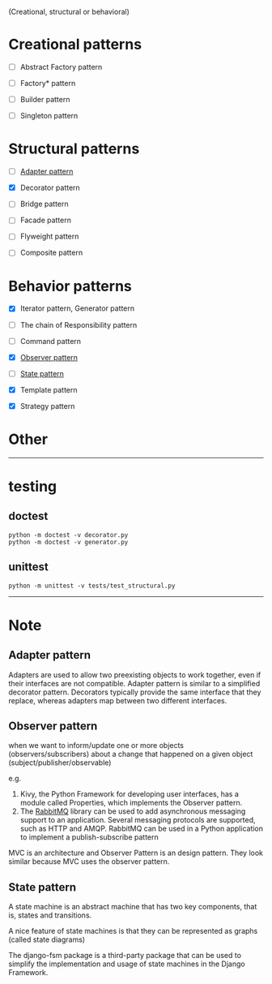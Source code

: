 (Creational, structural or behavioral)

# Creational patterns
- [ ] Abstract Factory pattern
- [ ] Factory* pattern
- [ ] Builder pattern
- [ ] Singleton pattern


# Structural patterns
- [ ] [Adapter pattern](#adapter-pattern)
- [x] Decorator pattern
- [ ] Bridge pattern
- [ ] Facade    pattern
- [ ] Flyweight pattern
- [ ] Composite pattern


# Behavior patterns
- [x] Iterator  pattern, Generator  pattern
- [ ] The chain of Responsibility pattern
- [ ] Command   pattern
- [x] [Observer  pattern](#observer-pattern)
- [ ] [State     pattern](#state-pattern)
- [x] Template  pattern
- [x] Strategy  pattern


# Other

--------
# testing
## doctest
```
python -m doctest -v decorator.py
python -m doctest -v generator.py
```

## unittest
```
python -m unittest -v tests/test_structural.py

```

--------
# Note

## Adapter pattern
Adapters are used to allow two preexisting objects to work together, even if their interfaces are not compatible.
Adapter pattern is similar to a simplified decorator pattern. Decorators typically provide the same interface that they replace, whereas adapters map between two different interfaces.

## Observer pattern
when we want to inform/update one or more objects (observers/subscribers) about a change that happened on a given object (subject/publisher/observable)

e.g.
1. Kivy, the Python Framework for developing user interfaces, has a module called Properties, which implements the Observer pattern.
2. The [RabbitMQ](https://www.rabbitmq.com/tutorials/tutorial-three-python.html) library can be used to add asynchronous messaging support to an application. Several messaging protocols are supported, such as HTTP and AMQP. RabbitMQ can be used in a Python application to implement a publish-subscribe pattern

MVC is an architecture and Observer Pattern is an design pattern. They look similar because MVC uses the observer pattern.

## State pattern
A state machine is an abstract machine that has two key components, that is, states and transitions.

A nice feature of state machines is that they can be represented as graphs (called state diagrams)

The django-fsm package is a third-party package that can be used to simplify the implementation and usage of state machines in the Django Framework.
